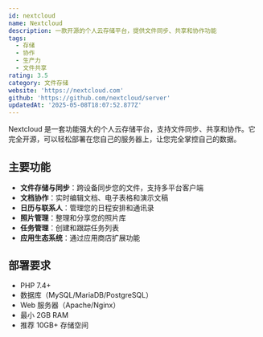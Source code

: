 ```yaml
---
id: nextcloud
name: Nextcloud
description: 一款开源的个人云存储平台，提供文件同步、共享和协作功能
tags:
  - 存储
  - 协作
  - 生产力
  - 文件共享
rating: 3.5
category: 文件存储
website: 'https://nextcloud.com'
github: 'https://github.com/nextcloud/server'
updatedAt: '2025-05-08T18:07:52.877Z'
---
```


Nextcloud 是一套功能强大的个人云存储平台，支持文件同步、共享和协作。它完全开源，可以轻松部署在您自己的服务器上，让您完全掌控自己的数据。

## 主要功能

- **文件存储与同步**：跨设备同步您的文件，支持多平台客户端
- **文档协作**：实时编辑文档、电子表格和演示文稿
- **日历与联系人**：管理您的日程安排和通讯录
- **照片管理**：整理和分享您的照片库
- **任务管理**：创建和跟踪任务列表
- **应用生态系统**：通过应用商店扩展功能

## 部署要求

- PHP 7.4+
- 数据库（MySQL/MariaDB/PostgreSQL）
- Web 服务器（Apache/Nginx）
- 最小 2GB RAM
- 推荐 10GB+ 存储空间 

